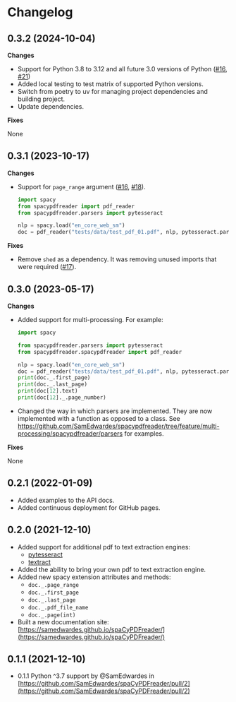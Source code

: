 # Changelog

## 0.3.2 (2024-10-04)

**Changes**

- Support for Python 3.8 to 3.12 and all future 3.0 versions of Python ([#16](https://github.com/SamEdwardes/spacypdfreader/issues/16), [#21](https://github.com/SamEdwardes/spacypdfreader/issues/21))
- Added local testing to test matrix of supported Python versions.
- Switch from poetry to uv for managing project dependencies and building project.
- Update dependencies.

**Fixes**

None

## 0.3.1 (2023-10-17)

**Changes**

- Support for `page_range` argument ([#16](https://github.com/SamEdwardes/spacypdfreader/issues/16), [#18](https://github.com/SamEdwardes/spacypdfreader/issues/18)).

    ```python
    import spacy
    from spacypdfreader import pdf_reader
    from spacypdfreader.parsers import pytesseract

    nlp = spacy.load("en_core_web_sm")
    doc = pdf_reader("tests/data/test_pdf_01.pdf", nlp, pytesseract.parser, n_processes=4, page_range=(2, 3))
    ```

**Fixes**

- Remove `shed` as a dependency. It was removing unused imports that were required ([#17](https://github.com/SamEdwardes/spacypdfreader/issues/17)).

## 0.3.0 (2023-05-17)

**Changes**

- Added support for multi-processing. For example:

    ```python
    import spacy

    from spacypdfreader.parsers import pytesseract
    from spacypdfreader.spacypdfreader import pdf_reader

    nlp = spacy.load("en_core_web_sm")
    doc = pdf_reader("tests/data/test_pdf_01.pdf", nlp, pytesseract.parser, n_processes=4)
    print(doc._.first_page)
    print(doc._.last_page)
    print(doc[12].text)
    print(doc[12]._.page_number)
    ```

- Changed the way in which parsers are implemented. They are now implemented with a function as opposed to a class. See <https://github.com/SamEdwardes/spacypdfreader/tree/feature/multi-processing/spacypdfreader/parsers> for examples.

**Fixes**

None

## 0.2.1 (2022-01-09)

- Added examples to the API docs.
- Added continuous deployment for GitHub pages.

## 0.2.0 (2021-12-10)

- Added support for additional pdf to text extraction engines:
    - [pytesseract](https://pypi.org/project/pytesseract/)
    - [textract](https://textract.readthedocs.io/en/stable/index.html)
- Added the ability to bring your own pdf to text extraction engine.
- Added new spacy extension attributes and methods:
    - `doc._.page_range`
    - `doc._.first_page`
    - `doc._.last_page`
    - `doc._.pdf_file_name`
    - `doc._.page(int)`
- Built a new documentation site: [https://samedwardes.github.io/spaCyPDFreader/](https://samedwardes.github.io/spaCyPDFreader/)

## 0.1.1 (2021-12-10)

- 0.1.1 Python ^3.7 support by @SamEdwardes in [https://github.com/SamEdwardes/spaCyPDFreader/pull/2](https://github.com/SamEdwardes/spaCyPDFreader/pull/2)
